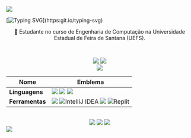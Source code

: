 <img src="https://capsule-render.vercel.app/api?type=waving&color=FFCCCC&height=125&section=header"/>

[![Typing SVG](https://readme-typing-svg.herokuapp.com/?color=FF9BD2&size=25&center=true&vCenter=true&width=1000&lines=Olá,+me+chamo+Naylane!;Seja+bem-vindo(a)+ao+meu+perfil!)](https:git.io/typing-svg)

<div align="center">
  
🐝 Estudante no curso de Engenharia de Computação na Universidade Estadual de Feira de Santana (UEFS). 

<br/>

![](https://github-readme-stats.vercel.app/api?username=naylane&theme=omni&hide_border=true&include_all_commits=false&count_private=false)
![](https://github-readme-streak-stats.herokuapp.com/?user=naylane&theme=omni&hide_border=true)<br/>
![](https://github-readme-stats.vercel.app/api/top-langs/?username=naylane&theme=omni&hide_border=true&include_all_commits=false&count_private=false&layout=compact)

Nome | Emblema
--- | ---
**Linguagens** | <img src="https://img.shields.io/badge/java-%23ED8B00.svg?style=for-the-badge&logo=java&logoColor=white" /> <img src="https://img.shields.io/badge/python-3670A0?style=for-the-badge&logo=python&logoColor=ffdd54" /> <img src="https://img.shields.io/badge/c%20-%2300599C.svg?&style=for-the-badge&logo=c&logoColor=white" />
**Ferramentas** | <img src="https://img.shields.io/badge/Visual%20Studio%20Code-0078d7.svg?style=for-the-badge&logo=visual-studio-code&logoColor=white" /> ![IntelliJ IDEA](https://img.shields.io/badge/IntelliJIDEA-000000.svg?style=for-the-badge&logo=intellij-idea&logoColor=white) <img src="https://img.shields.io/badge/Trello-%23026AA7.svg?style=for-the-badge&logo=Trello&logoColor=white" /> ![Replit](https://img.shields.io/badge/Replit-DD1200?style=for-the-badge&logo=Replit&logoColor=white)

<br/>
<a href="https://www.linkedin.com/in/naylane" target="_blank"><img loading="lazy" src="https://img.shields.io/badge/-LinkedIn-%230077B5?style=for-the-badge&logo=linkedin&logoColor=white" target="_blank"></a>
<a href = "mailto:naylaneribeiro4@gmail.com"><img loading="lazy" src="https://img.shields.io/badge/Gmail-D14836?style=for-the-badge&logo=gmail&logoColor=white" target="_blank"></a>
<a href="https://instagram.com/nayl4ne" target="_blank"><img loading="lazy" src="https://img.shields.io/badge/-Instagram-%23E4405F?style=for-the-badge&logo=instagram&logoColor=white" target="_blank"></a>

</div>

<img src="https://capsule-render.vercel.app/api?type=waving&color=FFCCCC&height=120&section=footer"/>
